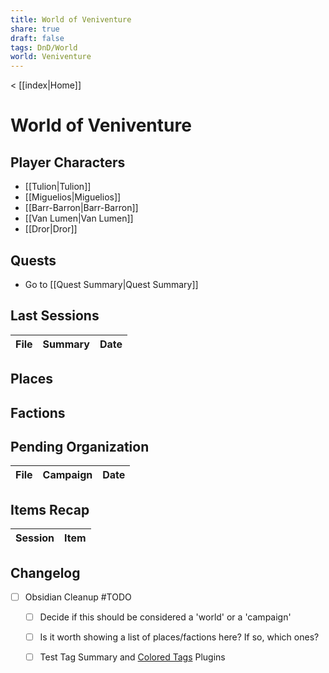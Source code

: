```yaml
---
title: World of Veniventure
share: true
draft: false
tags: DnD/World
world: Veniventure
---
```

< [[index|Home]]
# World of Veniventure

## Player Characters

- [[Tulion|Tulion]]
- [[Miguelios|Miguelios]]
- [[Barr-Barron|Barr-Barron]]
- [[Van Lumen|Van Lumen]]
- [[Dror|Dror]]

## Quests

- Go to [[Quest Summary|Quest Summary]]

## Last Sessions

| File | Summary | Date |
| ---- | ------- | ---- |


## Places

## Factions

## Pending Organization

| File | Campaign | Date |
| ---- | -------- | ---- |


## Items Recap

| Session | Item |
| ------- | ---- |


## Changelog

- [ ] Obsidian Cleanup #TODO
	- [ ] Decide if this should be considered a 'world' or a 'campaign'
	- [ ] Is it worth showing a list of places/factions here? If so, which ones?
	- [ ] Test Tag Summary and [Colored Tags](obsidian://show-plugin?id=colored-tags) Plugins





















